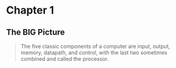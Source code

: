 # Chapter 1
## The BIG Picture
> The five classic components of a computer are input, output, memory, datapath, and control, with the last two sometimes combined and called the processor.